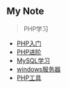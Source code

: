 My Note
-------- 
> PHP学习

- [PHP入门](PHP入门/PHP入门.md)
- [PHP进阶](PHP进阶/PHP进阶.md)
- [MySQL学习](MySQL学习/MySQL入门.md)
- [windows服务器](windows服务器/index.md)
- [PHP工具](PHP工具/PHP工具.md)
